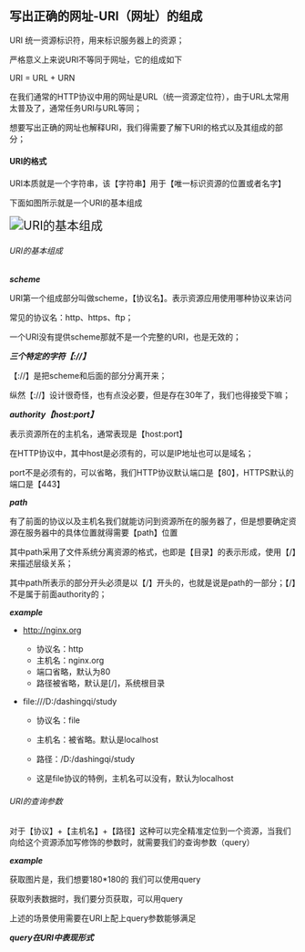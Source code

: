 ## 写出正确的网址-URI（网址）的组成

URI 统一资源标识符，用来标识服务器上的资源；

严格意义上来说URI不等同于网址，它的组成如下

URI = URL + URN

在我们通常的HTTP协议中用的网址是URL（统一资源定位符），由于URL太常用太普及了，通常任务URI与URL等同；

想要写出正确的网址也解释URI，我们得需要了解下URI的格式以及其组成的部分；

#### URI的格式

URI本质就是一个字符串，该【字符串】用于【唯一标识资源的位置或者名字】

下面如图所示就是一个URI的基本组成

<img src="/Users/zhangqi61/Downloads/DQFile/URI的基本组成.png" alt="URI的基本组成" style="zoom:150%;" />

###### URI的基本组成

***scheme***

URI第一个组成部分叫做scheme，【协议名】。表示资源应用使用哪种协议来访问

常见的协议名：http、https、ftp；

一个URI没有提供scheme那就不是一个完整的URI，也是无效的；

***三个特定的字符【://】***

【://】是把scheme和后面的部分分离开来；

纵然【://】设计很奇怪，也有点没必要，但是存在30年了，我们也得接受下嘛；

***authority【host:port】***

表示资源所在的主机名，通常表现是【host:port】

在HTTP协议中，其中host是必须有的，可以是IP地址也可以是域名；

port不是必须有的，可以省略，我们HTTP协议默认端口是【80】，HTTPS默认的端口是【443】

***path***

有了前面的协议以及主机名我们就能访问到资源所在的服务器了，但是想要确定资源在服务器中的具体位置就得需要【path】位置

其中path采用了文件系统分离资源的格式，也即是【目录】的表示形成，使用【/】来描述层级关系；

其中path所表示的部分开头必须是以【/】开头的，也就是说是path的一部分；【/】不是属于前面authority的；

***example***

- http://nginx.org
  - 协议名：http
  - 主机名：nginx.org
  - 端口省略，默认为80
  - 路径被省略，默认是[/]，系统根目录

- file:///D:/dashingqi/study

  - 协议名：file
  - 主机名：被省略。默认是localhost
  - 路径：/D:/dashingqi/study

  - 这是file协议的特例，主机名可以没有，默认为localhost

###### URI的查询参数

对于【协议】+【主机名】+【路径】这种可以完全精准定位到一个资源，当我们向给这个资源添加写修饰的参数时，就需要我们的查询参数（query）

***example***

获取图片是，我们想要180*180的 我们可以使用query

获取列表数据时，我们要分页获取，可以用query

上述的场景使用需要在URI上配上query参数能够满足

***query在URI中表现形式***









